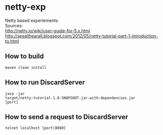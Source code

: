 netty-exp
=========

Netty based experiements<br/>
Sources:<br/>
http://netty.io/wiki/user-guide-for-5.x.html<br/>
http://seeallhearall.blogspot.com/2012/05/netty-tutorial-part-1-introduction-to.html

How to build
------------
<code>maven clean install</code>

How to run DiscardServer
------------------------
<code>java -jar target/netty-tutorial-1.0-SNAPSHOT-jar-with-dependencies.jar [port]</code>

How to send a request to DiscardServer
--------------------------------------
<code>telnet localhost [port|8080]</code>
